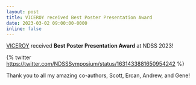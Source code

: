 ```yaml
---
layout: post
title: VICEROY received Best Poster Presentation Award
date: 2023-03-02 09:00:00-0000
inline: false
---
```


[VICEROY](https://www.ndss-symposium.org/ndss-paper/auto-draft-336/) received **Best Poster Presentation Award** at NDSS 2023!

{% twitter https://twitter.com/NDSSSymposium/status/1631433881650954242 %}

Thank you to all my amazing co-authors, Scott, Ercan, Andrew, and Gene!
